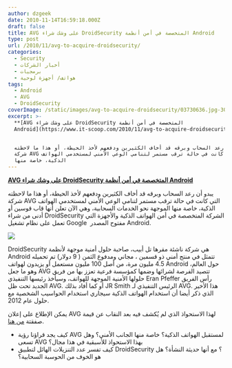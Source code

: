 ```yaml
---
author: dzgeek
date: 2010-11-14T16:59:18.000Z
draft: false
title: AVG على وشك شراء DroidSecurity المتخصصة في أمن أنظمة Android
type: post
url: /2010/11/avg-to-acquire-droidsecurity/
categories:
  - Security
  - أخبار الشركات
  - برمجيات
  - هواتف/ أجهزة لوحية
tags:
  - Android
  - AVG
  - DroidSecurity
coverImage: /static/images/avg-to-acquire-droidsecurity/03730636.jpg-300x94.png
excerpt: >-
  **[AVG على وشك شراء DroidSecurity المتخصصة في أمن أنظمة
  Android](https://www.it-scoop.com/2010/11/avg-to-acquire-droidsecurity/)**


  يبدو أن رعد السحاب وبرقه قد أخاف الكثيرين ودفعهم لأخذ الحيطة، أو هذا ما لاحظته
  شركة AVG التي كانت في حالة ترقب مستمر لتنامي الوعي الأمني لمستخدمي الهواتف
  الذكية، خاصة منها
---
```

**[AVG على وشك شراء DroidSecurity المتخصصة في أمن أنظمة Android](https://www.it-scoop.com/2010/11/avg-to-acquire-droidsecurity/)**

يبدو أن رعد السحاب وبرقه قد أخاف الكثيرين ودفعهم لأخذ الحيطة، أو هذا ما لاحظته شركة AVG التي كانت في حالة ترقب مستمر لتنامي الوعي الأمني لمستخدمي الهواتف الذكية، خاصة منها الموجهة نحو الخدمات السحابية، وهي الآن تعلن أنها قاب قوسين أو أدنى من شراء DroidSecurity الشركة المتخصصة في أمن الهواتف الذكية والأجهزة التي تعمل على نظام تشغيل Google  مفتوح المصدر Android.

![](/static/images/avg-to-acquire-droidsecurity/03730636.jpg-300x94.png)

DroidSecurity هي شركة ناشئة مقرها تل أبيب، صاحبة حلول أمنية موجهة لأنظمة Android تتمثل في منتج أمني ذو قسمين ، مجاني ومدفوع الثمن ( 9 دولار) تم تحميله 4.5 مليون مرة، من أصل 100 مليون مستعمل أو يزيدون لهواتف Android حول العالم، وهو ما جعل AVG تتصيد الفرصة لشرائها وضمها كمؤسسة فرعية تعزز بها من فريق حلولها الأمنية الموجهة للهواتف، وسيأخذ رئيسها التنفيذي Eran Pfeffer رأس الفريق الجديد تحت ظل AVG. أو كما أفاد بذلك JR Smith الرئيس التنفيذي لـ AVG. هذا الأخير الذي ذكر أيضا أن استخدام الهواتف الذكية سيجاري استخدام الحواسيب الشخصية مع حلول عام 2012.

يمكن الإطلاع على إعلان AVG لهذا الاستحواذ الذي لم يُكشف فيه بعد النقاب عن قيمة صفقتة [من هنا](http://free.avg.com/us-en/news.ndi-283742).

-   كيف يجد قراؤنا رؤية AVG لمستقبل الهواتف الذكية؟ خاصة منها الجانب الأمني؟ وهل تسعى AVG بهذا الاستحواذ للأسبقية في هذا مجال؟
-   كيف تفسر عدد التنزيلات الهائل لتطبيق DroidSecurity ؟ مع أنها حديثة النشأة؟ هل هو الخوف من الحوسبة السحابية؟
